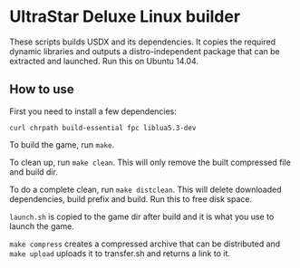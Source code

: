 UltraStar Deluxe Linux builder
==============================

These scripts builds USDX and its dependencies. It copies the required dynamic libraries and outputs a distro-independent package that can be extracted and launched. Run this on Ubuntu 14.04.

How to use
----------

First you need to install a few dependencies:

`curl chrpath build-essential fpc liblua5.3-dev`

To build the game, run `make`.

To clean up, run `make clean`. This will only remove the built compressed file and build dir.

To do a complete clean, run `make distclean`. This will delete downloaded dependencies, build prefix and build. Run this to free disk space.

`launch.sh` is copied to the game dir after build and it is what you use to launch the game.

`make compress` creates a compressed archive that can be distributed and `make upload` uploads it to transfer.sh and returns a link to it.
